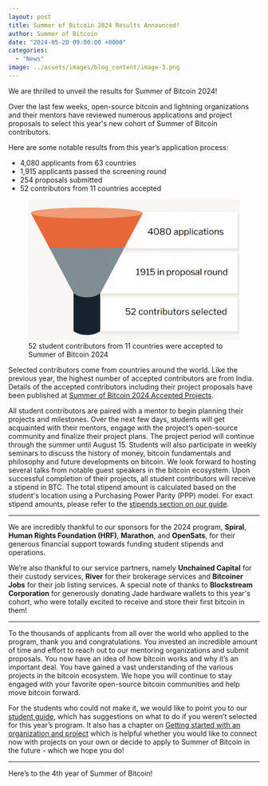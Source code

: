 ```yaml
---
layout: post
title: Summer of Bitcoin 2024 Results Announced!
author: Summer of Bitcoin
date: "2024-05-20 09:00:00 +0000"
categories:
  - "News"
image: ../assets/images/blog_content/image-3.png
---
```


We are thrilled to unveil the results for Summer of Bitcoin 2024!

Over the last few weeks, open-source bitcoin and lightning organizations and their mentors have reviewed numerous applications and project proposals to select this year's new cohort of Summer of Bitcoin contributors.

Here are some notable results from this year’s application process:

*   4,080 applicants from 63 countries
*   1,915 applicants passed the screening round
*   254 proposals submitted
*   52 contributors from 11 countries accepted

<figure>
<img src="../assets/images/blog_content/image-3.png"/>
<figcaption>52 student contributors from 11 countries were accepted to Summer of Bitcoin 2024</figcaption>
</figure>

Selected contributors come from countries around the world. Like the previous year, the highest number of accepted contributors are from India. Details of the accepted contributors including their project proposals have been published at [Summer of Bitcoin 2024 Accepted Projects](https://www.summerofbitcoin.org/program-details/2024/r/rectcEvzVdwHh7gwb).

All student contributors are paired with a mentor to begin planning their projects and milestones. Over the next few days, students will get acquainted with their mentors, engage with the project’s open-source community and finalize their project plans. The project period will continue through the summer until August 15. Students will also participate in weekly seminars to discuss the history of money, bitcoin fundamentals and philosophy and future developments on bitcoin. We look forward to hosting several talks from notable guest speakers in the bitcoin ecosystem. Upon successful completion of their projects, all student contributors will receive a stipend in BTC. The total stipend amount is calculated based on the student's location using a Purchasing Power Parity (PPP) model. For exact stipend amounts, please refer to the [stipends section on our guide](https://guide.summerofbitcoin.org/about/is-it-a-paid-internship#stipend-amounts).

---

We are incredibly thankful to our sponsors for the 2024 program, **Spiral**, **Human Rights Foundation (HRF)**, **Marathon**, and **OpenSats**, for their generous financial support towards funding student stipends and operations.

We’re also thankful to our service partners, namely **Unchained Capital** for their custody services, **River** for their brokerage services and **Bitcoiner Jobs** for their job listing services. A special note of thanks to **Blockstream Corporation** for generously donating Jade hardware wallets to this year's cohort, who were totally excited to receive and store their first bitcoin in them!

---

To the thousands of applicants from all over the world who applied to the program, thank you and congratulations. You invested an incredible amount of time and effort to reach out to our mentoring organizations and submit proposals. You now have an idea of how bitcoin works and why it’s an important deal. You have gained a vast understanding of the various projects in the bitcoin ecosystem. We hope you will continue to stay engaged with your favorite open-source bitcoin communities and help move bitcoin forward.

For the students who could not make it, we would like to point you to our [student guide](https://guide.summerofbitcoin.org/being-turned-down), which has suggestions on what to do if you weren’t selected for this year’s program. It also has a chapter on [Getting started with an organization and project](https://guide.summerofbitcoin.org/the-proposal-round/getting-started-with-an-organization-and-project) which is helpful whether you would like to connect now with projects on your own or decide to apply to Summer of Bitcoin in the future - which we hope you do!

---

Here’s to the 4th year of Summer of Bitcoin!
